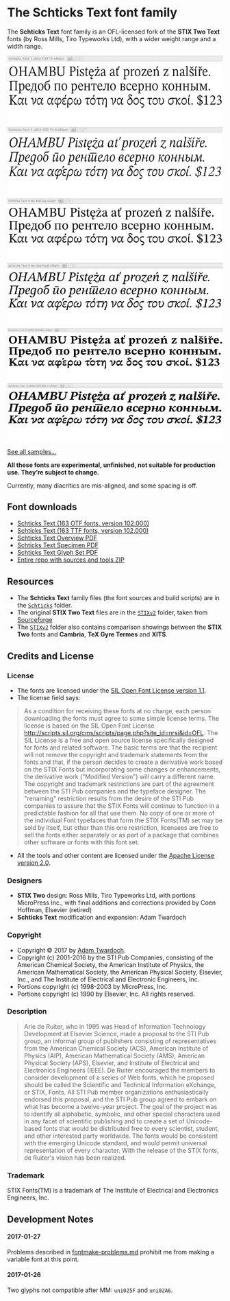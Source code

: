 
# The **Schticks Text** font family

The **Schticks Text** font family is an OFL-licensed fork of the **STIX Two Text** fonts (by Ross Mills, Tiro Typeworks Ltd), with a wider weight range and a width range.

![SchticksText-1UlCd100Th.png](Schticks/Media/png/SchticksText-1UlCd100Th.png)
![SchticksText-1UlCd100ThIt.png](Schticks/Media/png/SchticksText-1UlCd100ThIt.png)
![SchticksText-5No400Rg.png](Schticks/Media/png/SchticksText-5No400Rg.png)
![SchticksText-5No400RgIt.png](Schticks/Media/png/SchticksText-5No400RgIt.png)
![SchticksText-9UlWd900Blk.png](Schticks/Media/png/SchticksText-9UlWd900Blk.png)
![SchticksText-9UlWd900BlkIt.png](Schticks/Media/png/SchticksText-9UlWd900BlkIt.png)

[See all samples...](Schticks/Media/)

**All these fonts are experimental, unfinished, not suitable for production use. They’re subject to change.**

Currently, many diacritics are mis-aligned, and some spacing is off.

## Font downloads

* [Schticks Text (163 OTF fonts, version 102.000)](https://github.com/twardoch/schticks-fonts-ofl/raw/master/Schticks/Fonts/SchticksText-OTF.zip)
* [Schticks Text (163 TTF fonts, version 102.000)](https://github.com/twardoch/schticks-fonts-ofl/raw/master/Schticks/Fonts/SchticksText-TTF.zip)
* [Schticks Text Overview PDF](https://github.com/twardoch/schticks-fonts-ofl/raw/master/Schticks/Media/Schticks-Text-Overview.pdf)
* [Schticks Text Specimen PDF](https://github.com/twardoch/schticks-fonts-ofl/raw/master/Schticks/Media/Schticks-Text-Specimen.pdf)
* [Schticks Text Glyph Set PDF](https://github.com/twardoch/schticks-fonts-ofl/raw/master/Schticks/Media/Schticks-Text-Glyphset.pdf)
* [Entire repo with sources and tools ZIP](https://github.com/twardoch/schticks-fonts-ofl/archive/master.zip)

## Resources

* The **Schticks Text** family files (the font sources and build scripts) are in the [`Schticks`](Schticks/) folder.
* The original **STIX Two Text** files are in the [`STIXv2`](STIXv2/) folder, taken from [Sourceforge](https://sourceforge.net/projects/stixfonts/files/Current%20Release/STIXv2.0.0.zip/download)
* The [`STIXv2`](STIXv2/) folder also contains comparison showings between the **STIX Two** fonts and **Cambria**, **TeX Gyre Termes** and **XITS**.

## Credits and License

### License

* The fonts are licensed under the [SIL Open Font License version 1.1](./fonts.LICENSE).
* The license field says:

> As a condition for receiving these fonts at no charge, each person downloading the fonts must agree to some simple license terms. The license is based on the SIL Open Font License <http://scripts.sil.org/cms/scripts/page.php?site_id=nrsi&id=OFL>. The SIL License is a free and open source license specifically designed for fonts and related software. The basic terms are that the recipient will not remove the copyright and trademark statements from the fonts and that, if the person decides to create a derivative work based on the STIX Fonts but incorporating some changes or enhancements, the derivative work ("Modified Version") will carry a different name. The copyright and trademark restrictions are part of the agreement between the STI Pub companies and the typeface designer. The "renaming" restriction results from the desire of the STI Pub companies to assure that the STIX Fonts will continue to function in a predictable fashion for all that use them. No copy of one or more of the individual Font typefaces that form the STIX Fonts(TM) set may be sold by itself, but other than this one restriction, licensees are free to sell the fonts either separately or as part of a package that combines other software or fonts with this font set.

* All the tools and other content are licensed under the [Apache License version 2.0](./other.LICENSE).

### Designers

* **STIX Two** design: Ross Mills, Tiro Typeworks Ltd, with portions MicroPress Inc., with final additions and corrections provided by Coen Hoffman, Elsevier (retired)
* **Schticks Text** modification and expansion: Adam Twardoch

### Copyright

* Copyright © 2017 by [Adam Twardoch](https://github.com/twardoch/).
* Copyright (c) 2001-2016 by the STI Pub Companies, consisting of the American Chemical Society, the American Institute of Physics, the American Mathematical Society, the American Physical Society, Elsevier, Inc., and The Institute of Electrical and Electronic Engineers, Inc.
* Portions copyright (c) 1998-2003 by MicroPress, Inc.
* Portions copyright (c) 1990 by Elsevier, Inc.  All rights reserved.

### Description

> Arie de Ruiter, who in 1995 was Head of Information Technology Development at Elsevier Science, made a proposal to the STI Pub group, an informal group of publishers consisting of representatives from the American Chemical Society (ACS), American Institute of Physics (AIP), American Mathematical Society (AMS), American Physical Society (APS), Elsevier, and Institute of Electrical and Electronics Engineers (IEEE). De Ruiter encouraged the members to consider development of a series of Web fonts, which he proposed should be called the Scientific and Technical Information eXchange, or STIX, Fonts. All STI Pub member organizations enthusiastically endorsed this proposal, and the STI Pub group agreed to embark on what has become a twelve-year project. The goal of the project was to identify all alphabetic, symbolic, and other special characters used in any facet of scientific publishing and to create a set of Unicode-based fonts that would be distributed free to every scientist, student, and other interested party worldwide. The fonts would be consistent with the emerging Unicode standard, and would permit universal representation of every character. With the release of the STIX fonts, de Ruiter's vision has been realized.

### Trademark

STIX Fonts(TM) is a trademark of The Institute of Electrical and Electronics Engineers, Inc.

## Development Notes

#### 2017-01-27

Problems described in [fontmake-problems.md](Schticks/Sources/fontmake-problems.md) prohibit me from making a variable font at this point.

#### 2017-01-26

Two glyphs not compatible after MM: `uni025F` and `uni02A6`.

